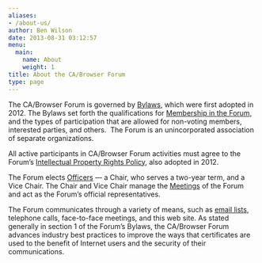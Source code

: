 ```yaml
---
aliases:
- /about-us/
author: Ben Wilson
date: 2013-08-31 03:12:57
menu:
  main:
    name: About
    weight: 1
title: About the CA/Browser Forum
type: page
---
```


The CA/Browser Forum is governed by [Bylaws][1], which were first adopted in 2012. The Bylaws set forth the qualifications for [Membership in the Forum][2], and the types of participation that are allowed for non-voting members, interested parties, and others.  The Forum is an unincorporated association of separate organizations.

All active participants in CA/Browser Forum activities must agree to the Forum’s [Intellectual Property Rights Policy][3], also adopted in 2012.

The Forum elects [Officers][4] — a Chair, who serves a two-year term, and a Vice Chair. The Chair and Vice Chair manage the [Meetings][5] of the Forum and act as the Forum’s official representatives.

The Forum communicates through a variety of means, such as [email lists][6], telephone calls, face-to-face meetings, and this web site. As stated generally in section 1 of the Forum’s Bylaws, the CA/Browser Forum advances industry best practices to improve the ways that certificates are used to the benefit of Internet users and the security of their communications.

[1]: /bylaws/ "Bylaws"
[2]: /information-for-potential-members/ "Information for Potential Members"
[3]: /ipr-policy/ "IPR Policy"
[4]: /leadership/ "Leadership"
[5]: /minutes/ "Minutes"
[6]: /email-lists/ "Email Lists"